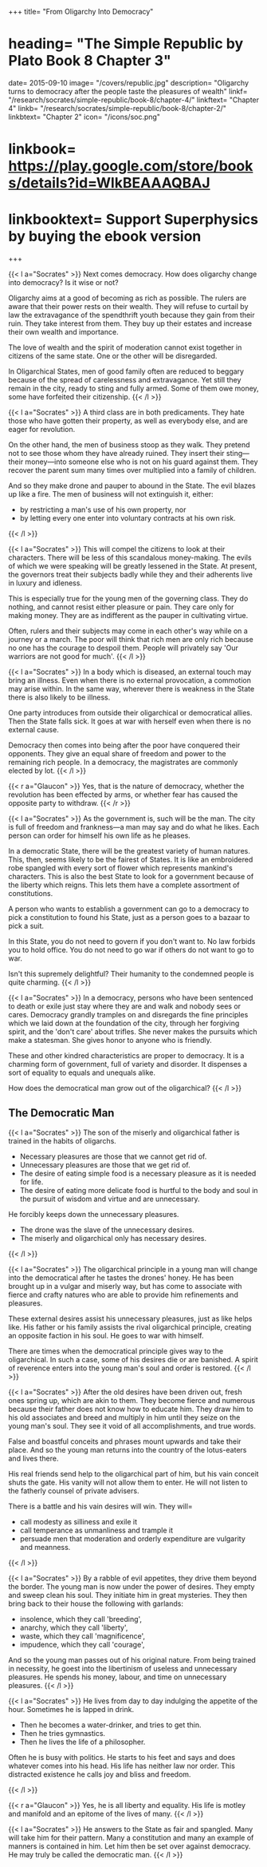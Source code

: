 +++
title= "From Oligarchy Into Democracy"
# heading= "The Simple Republic by Plato Book 8 Chapter 3"
date= 2015-09-10
image= "/covers/republic.jpg"
description= "Oligarchy turns to democracy after the people taste the pleasures of wealth"
linkf= "/research/socrates/simple-republic/book-8/chapter-4/"
linkftext= "Chapter 4"
linkb= "/research/socrates/simple-republic/book-8/chapter-2/"
linkbtext= "Chapter 2"
icon= "/icons/soc.png"
# linkbook= https://play.google.com/store/books/details?id=WlkBEAAAQBAJ
# linkbooktext= Support Superphysics by buying the ebook version
+++

{{< l a="Socrates" >}}
Next comes democracy. How does oligarchy change into democracy? Is it wise or not?

<!-- We will enquire into the ways of the democratic man, and bring him up for judgment.
 -->
Oligarchy aims at a good of becoming as rich as possible. The rulers are aware that their power rests on their wealth. They will refuse to curtail by law the extravagance of the spendthrift youth because they gain from their ruin. They take interest from them. They buy up their estates and increase their own wealth and importance. 
<!-- Is this desire insatiable? -->

The love of wealth and the spirit of moderation cannot exist together in citizens of the same state. One or the other will be disregarded.

In Oligarchical States, men of good family often are reduced to beggary because of the spread of carelessness and extravagance. Yet still they remain in the city, ready to sting and fully armed. Some of them owe money, some have forfeited their citizenship.
{{< /l >}}


{{< l a="Socrates" >}}
A third class are in both predicaments. They hate those who have gotten their property, as well as everybody else, and are eager for revolution.

On the other hand, the men of business stoop as they walk. They pretend not to see those whom they have already ruined. They insert their sting—their money—into someone else who is not on his guard against them. They recover the parent sum many times over multiplied into a family of children.

And so they make drone and pauper to abound in the State. The evil blazes up like a fire.
The men of business will not extinguish it, either:

- by restricting a man's use of his own property, nor
- by letting every one enter into voluntary contracts at his own risk.

{{< /l >}}


{{< l a="Socrates" >}}
This will compel the citizens to look at their characters. There will be less of this scandalous money-making. The evils of which we were speaking will be greatly lessened in the State. At present, the governors treat their subjects badly while they and their adherents live in luxury and idleness.

This is especially true for the young men of the governing class. They do nothing, and cannot resist either pleasure or pain. They care only for making money. They are as indifferent as the pauper in cultivating virtue.

Often, rulers and their subjects may come in each other's way while on a journey or a march. <!-- They may observe the behaviour of each other. --> The poor will think that rich men are only rich because no one has the courage to despoil them.  People will privately say 'Our warriors are not good for much'.
{{< /l >}}


{{< l a="Socrates" >}}
In a body which is diseased, an external touch may bring an illness. Even when there is no external provocation, a commotion may arise within. In the same way, wherever there is weakness in the State there is also likely to be illness.

One party introduces from outside their oligarchical or democratical allies. Then the State falls sick. It goes at war with herself even when there is no external cause.

Democracy then comes into being after the poor have conquered their opponents. They give an equal share of freedom and power to the remaining rich people. In a democracy, the magistrates are commonly elected by lot.
{{< /l >}}

{{< r a="Glaucon" >}}
Yes, that is the nature of democracy, whether the revolution has been effected by arms, or whether fear has caused the opposite party to withdraw.
{{< /r >}}

{{< l a="Socrates" >}}
As the government is, such will be the man. The city is full of freedom and frankness—a man may say and do what he likes. Each person can order for himself his own life as he pleases.

In a democratic State, there will be the greatest variety of human natures. This, then, seems likely to be the fairest of States. It is like an embroidered robe spangled with every sort of flower which represents mankind's characters. This is also the best State to look for a government because of the liberty which reigns. This lets them have a complete assortment of constitutions.

A person who wants to establish a government can go to a democracy to pick a constitution to found his State, just as a person goes to a bazaar to pick a suit.

In this State, you do not need to govern if you don't want to. No law forbids you to hold office. You do not need to go war if others do not want to go to war.

Isn't this supremely delightful? Their humanity to the condemned people is quite charming.
{{< /l >}}


{{< l a="Socrates" >}}
In a democracy, persons who have been sentenced to death or exile just stay where they are and walk and nobody sees or cares. Democracy grandly tramples on and disregards the fine principles which we laid down at the foundation of the city, through her forgiving spirit, and the 'don't care' about trifles. She never makes the pursuits which make a statesman. She gives honor to anyone who is friendly. 

These and other kindred characteristics are proper to democracy. It is a charming form of government, full of variety and disorder. It dispenses a sort of equality to equals and unequals alike.

How does the democratical man grow out of the oligarchical?
{{< /l >}}


## The Democratic Man 

{{< l a="Socrates" >}}
The son of the miserly and oligarchical father is trained in the habits of oligarchs.

- Necessary pleasures are those that we cannot get rid of.
- Unnecessary pleasures are those that we get rid of.
- The desire of eating simple food is a necessary pleasure as it is needed for life.
- The desire of eating more delicate food is hurtful to the body and soul in the pursuit of wisdom and virtue and are unnecessary.


He forcibly keeps down the unnecessary pleasures.

- The drone was the slave of the unnecessary desires.
- The miserly and oligarchical only has necessary desires.

{{< /l >}}


{{< l a="Socrates" >}}
The oligarchical principle in a young man will change into the democratical after he tastes the drones' honey. He has been brought up in a vulgar and miserly way, but has come to associate with fierce and crafty natures who are able to provide him refinements and pleasures.

These external desires assist his unnecessary pleasures, just as like helps like. His father or his family assists the rival oligarchical principle, creating an opposite faction in his soul. He goes to war with himself.

<!-- Like helps like. The change was caused by an external alliance, assisting one division of the citizens. And so the young man is changed by a class of 

An  if any ally helps the  within him, whether from the influence of a father or of kindred, advising or rebuking him.
 -->

There are times when the democratical principle gives way to the oligarchical. In such a case, some of his desires die or are banished. A spirit of reverence enters into the young man's soul and order is restored.
{{< /l >}}



{{< l a="Socrates" >}}
After the old desires have been driven out, fresh ones spring up, which are akin to them. They become fierce and numerous because their father does not know how to educate him. They draw him to his old associates and breed and multiply in him until they seize on the young man's soul. They see it void of all accomplishments, and true words. <!-- Those virtues make their abode in the minds of men who are dear to the gods, and are their best guardians and sentinels. -->

False and boastful conceits and phrases mount upwards and take their place. And so the young man returns into the country of the lotus-eaters and lives there. 

His real friends send help to the oligarchical part of him, but his vain conceit shuts the gate. His vanity will not allow them to enter. He will not listen to the fatherly counsel of private advisers.

There is a battle and his vain desires will win. They will= 

- call modesty as silliness and exile it
- call temperance as unmanliness and trample it
- persuade men that moderation and orderly expenditure are vulgarity and meanness.

{{< /l >}}


{{< l a="Socrates" >}}
By a rabble of evil appetites, they drive them beyond the border. The young man is now under the power of desires.
They empty and sweep clean his soul. 
They initiate him in great mysteries. 
They then bring back to their house the following with garlands:

- insolence, which they call 'breeding',
- anarchy, which they call 'liberty',
- waste, which they call 'magnificence',
- impudence, which they call 'courage',


And so the young man passes out of his original nature. From being trained in necessity, he goest into the libertinism of useless and unnecessary pleasures. He spends his money, labour, and time on unnecessary pleasures.
{{< /l >}}


<!-- But if he is fortunate when his heydays are over, he balances his pleasures and lives in an equilibrium.
He puts the government of himself into someone and then another sequentially.
He despises none of them but encourages them all equally.
He does not allow any true word of advice into the fortress .
He shakes his head when he hears:
that some pleasures are the satisfactions of good and noble desires,
that others pleasures are of evil desires,
that he should use and honour some desires, and chastise and master the other desires.

He will say that they are all alike, and that one is as good as another.
 -->

{{< l a="Socrates" >}}
He lives from day to day indulging the appetite of the hour. Sometimes he is lapped in drink. <!-- and tries the flute -->

- Then he becomes a water-drinker, and tries to get thin.
- Then he tries gymnastics.
- Then he lives the life of a philosopher.


Often he is busy with politics. He starts to his feet and says and does whatever comes into his head. His life has neither law nor order. This distracted existence he calls joy and bliss and freedom.
<!-- If he is emulous of any one who is a warrior, off he is in that direction, or of men of business, once more in that. -->
{{< /l >}}

{{< r a="Glaucon" >}}
Yes, he is all liberty and equality. His life is motley and manifold and an epitome of the lives of many.
{{< /l >}}

{{< l a="Socrates" >}}
He answers to the State as fair and spangled. Many will take him for their pattern. Many a constitution and many an example of manners is contained in him. Let him then be set over against democracy. He may truly be called the democratic man.
{{< /l >}}
